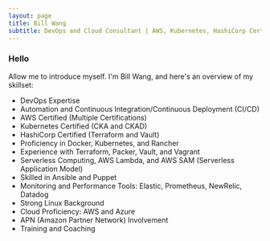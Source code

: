 ```yaml
---
layout: page
title: Bill Wang
subtitle: DevOps and Cloud Consultant | AWS, Kubernetes, HashiCorp Certified | Geek
---
```


### Hello

Allow me to introduce myself. I'm Bill Wang, and here's an overview of my skillset:

* DevOps Expertise
* Automation and Continuous Integration/Continuous Deployment (CI/CD)
* AWS Certified (Multiple Certifications)
* Kubernetes Certified (CKA and CKAD)
* HashiCorp Certified (Terraform and Vault)
* Proficiency in Docker, Kubernetes, and Rancher
* Experience with Terraform, Packer, Vault, and Vagrant
* Serverless Computing, AWS Lambda, and AWS SAM (Serverless Application Model)
* Skilled in Ansible and Puppet
* Monitoring and Performance Tools: Elastic, Prometheus, NewRelic, Datadog
* Strong Linux Background
* Cloud Proficiency: AWS and Azure
* APN (Amazon Partner Network) Involvement
* Training and Coaching
